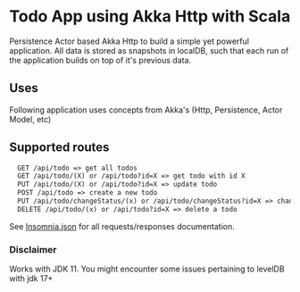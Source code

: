 # Todo App using Akka Http with Scala

Persistence Actor based Akka Http to build a simple yet powerful application. All data is stored as snapshots in localDB, such that each run of the application builds on top of it's previous data.

## Uses
Following application uses concepts from Akka's (Http, Persistence, Actor Model, etc)

## Supported routes
```markdown
  GET /api/todo => get all todos
  GET /api/todo/(X) or /api/todo?id=X => get todo with id X
  PUT /api/todo/(X) or /api/todo?id=X => update todo
  POST /api/todo => create a new todo
  PUT /api/todo/changeStatus/(x) or /api/todo/changeStatus?id=X => change completion status
  DELETE /api/todo/(x) or /api/todo?id=X => delete a todo
```

See [Insomnia.json](./insomnia.json) for all requests/responses documentation.

### Disclaimer
Works with JDK 11. You might encounter some issues pertaining to levelDB with jdk 17+

